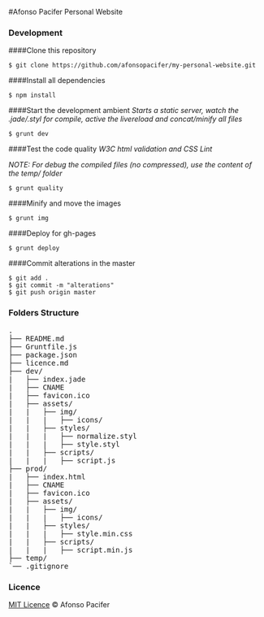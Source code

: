 #Afonso Pacifer Personal Website

### Development
####Clone this repository

    $ git clone https://github.com/afonsopacifer/my-personal-website.git

####Install all dependencies

    $ npm install

####Start the development ambient
*Starts a static server, watch the .jade/.styl for compile, active the livereload and concat/minify all files*

    $ grunt dev

####Test the code quality
*W3C html validation and CSS Lint*

*NOTE: For debug the compiled files (no compressed), use the content of the temp/ folder*

    $ grunt quality

####Minify and move the images

    $ grunt img

####Deploy for gh-pages

    $ grunt deploy

####Commit alterations in the master

    $ git add .
    $ git commit -m "alterations"
    $ git push origin master

### Folders Structure
<pre>
.
├── README.md
├── Gruntfile.js
├── package.json
├── licence.md
├── dev/
|   ├── index.jade
|   ├── CNAME
|   ├── favicon.ico
|   ├── assets/
|   |   ├── img/
|   |   |   ├── icons/
|   |   ├── styles/
|   |   |   ├── normalize.styl
|   |   |   ├── style.styl
|   |   ├── scripts/
|   |   |   ├── script.js
├── prod/
|   ├── index.html
|   ├── CNAME
|   ├── favicon.ico
|   ├── assets/
|   |   ├── img/
|   |   |   ├── icons/
|   |   ├── styles/
|   |   |   ├── style.min.css
|   |   ├── scripts/
|   |   |   ├── script.min.js
├── temp/
`── .gitignore
</pre>

### Licence
[MIT Licence](licence.md) © Afonso Pacifer
